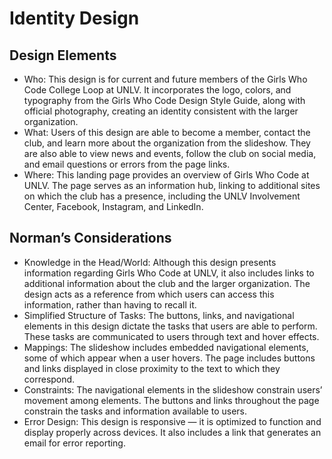 # Identity Design

## Design Elements
- Who: This design is for current and future members of the Girls Who Code College Loop at UNLV. It incorporates the logo, colors, and typography from the Girls Who Code Design Style Guide, along with official photography, creating an identity consistent with the larger organization.
- What: Users of this design are able to become a member, contact the club, and learn more about the organization from the slideshow. They are also able to view news and events, follow the club on social media, and email questions or errors from the page links.
- Where: This landing page provides an overview of Girls Who Code at UNLV. The page serves as an information hub, linking to additional sites on which the club has a presence, including the UNLV Involvement Center, Facebook, Instagram, and LinkedIn.

## Norman’s Considerations
- Knowledge in the Head/World: Although this design presents information regarding Girls Who Code at UNLV, it also includes links to additional information about the club and the larger organization. The design acts as a reference from which users can access this information, rather than having to recall it.
- Simplified Structure of Tasks: The buttons, links, and navigational elements in this design dictate the tasks that users are able to perform. These tasks are communicated to users through text and hover effects.
- Mappings: The slideshow includes embedded navigational elements, some of which appear when a user hovers. The page includes buttons and links displayed in close proximity to the text to which they correspond.
- Constraints: The navigational elements in the slideshow constrain users’ movement among elements. The buttons and links throughout the page constrain the tasks and information available to users.
- Error Design: This design is responsive — it is optimized to function and display properly across devices. It also includes a link that generates an email for error reporting.